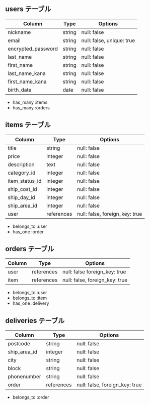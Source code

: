 ## users テーブル

| Column             | Type    | Options                    |
| ------------------ | ------- | -------------------------- |
| nickname           | string  | null: false                |
| email              | string  | null: false, unique: true  |
| encrypted_password | string  | null: false                |
| last_name          | string  | null: false                |
| first_name         | string  | null: false                |
| last_name_kana     | string  | null: false                |
| first_name_kana    | string  | null: false                |
| birth_date         | date    | null: false                |

- has_many :items
- has_many :orders


## items テーブル

| Column         | Type       | Options                        |
| -------------- | ---------- | -------------------------------|
| title          | string     | null: false                    |
| price          | integer    | null: false                    |
| description    | text       | null: false                    |
| category_id    | integer    | null: false                    |
| item_status_id | integer    | null: false                    |
| ship_cost_id   | integer    | null: false                    |
| ship_day_id    | integer    | null: false                    |
| ship_area_id   | integer    | null: false                    |
| user           | references | null: false, foreign_key: true |

- belongs_to :user
- has_one :order


## orders テーブル

| Column   | Type       | Options                        |
| -------- | ---------- | ------------------------------ |
| user     | references | null: false  foreign_key: true |
| item     | references | null: false, foreign_key: true |

- belongs_to :user
- belongs_to :item
- has_one :delivery


## deliveries テーブル

| Column       | Type       | Options                        |
| ------------ | -----------| -------------------------------|
| postcode     | string     | null: false                    |
| ship_area_id | integer    | null: false                    |
| city         | string     | null: false                    |
| block        | string     | null: false                    |
| phonenumber  | string     | null: false                    |
| order        | references | null: false, foreign_key: true | 

- belongs_to :order
